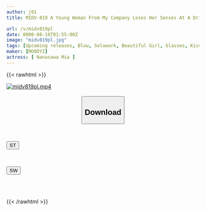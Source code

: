 ```yaml
---
author: j91
title: MIDV-819 A Young Woman From My Company Loses Her Senses At A Drinking Party. When She Gets Drunk, She Becomes A Kissing Maniac, And Even After The Last Train, She Has Passionate French Kissing And Lovemaking Sex, And Her Sperm Is Pumped Out. She Gets So Drunk That She Goes Bar-hopping And Cums All Over The Place. Mia Nanasawa

url: /v/midv819pl
date: 0000-08-16T01:55:00Z
image: "midv819pl.jpg"
tags: [Upcoming releases, Blow, Solowork, Beautiful Girl, Glasses, Kiss, Business Attire	]
maker: [MOODYZ]
actress: [ Nanasawa Mia ]
---
```



{{< rawhtml >}}

<div class="video" data-videoid="pending_link.html">
    <a href="javascript:;">
        <img src="/v/midv819pl/midv819pl.jpg" width="WIDTH" height="HEIGHT" alt="midv819pl.mp4" loading="lazy">
    </a>
</div>

<script type="text/javascript" src="https://j91.asia/asset/on-demand-pend.js"></script>

<br>
  <link rel="stylesheet" href="https://j91.asia/asset/bs5.css">
  
  <center>
  <button class="btn btn-primary" type="button" data-bs-toggle="collapse" data-bs-target=".multi-collapse" aria-expanded="false" aria-controls="multiCollapseExample1 multiCollapseExample2"><h2>Download</h2></button></center>
</p>
<div class="row">
  <div class="col">
    <div class="collapse multi-collapse" id="multiCollapseExample1">
      <div class="card card-body">
	      	      <br>
<div class="buttons">  
<p><a href="https://j91.asia/pending_link.html" target="_blank"><button class="btn-hover color-3"><i class="fa fa-download"></i> ST</button></a></p></div>
    </div>
  </div>
</div>
  <div class="col">
    <div class="collapse multi-collapse" id="multiCollapseExample2">
      <div class="card card-body">
	      <br>
<div class="buttons">
<p><a href="https://j91.asia/pending_link.html" target="_blank"><button class="btn-hover color-2"><i class="fa fa-download"></i> SW</button></a></p></div>
<br><br>
      </div>
    </div>
  </div>
</div>

{{< /rawhtml >}}